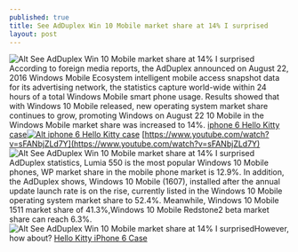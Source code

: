 ```yaml
---
published: true
title: See AdDuplex Win 10 Mobile market share at 14% I surprised
layout: post
---
```

![Alt See AdDuplex Win 10 Mobile market share at 14% I surprised](https://c1.staticflickr.com/9/8488/29216172385_6099b9945c_z.jpg)According to foreign media reports, the AdDuplex announced on August 22, 2016 Windows Mobile Ecosystem intelligent mobile access snapshot data for its advertising network, the statistics capture world-wide within 24 hours of a total Windows Mobile smart phone usage. Results showed that with Windows 10 Mobile released, new operating system market share continues to grow, promoting Windows on August 22 10 Mobile in the Windows Mobile market share was increased to 14%. [iphone 6 Hello Kitty case](http://www.nodcase.com/hello-kitty-iphone-6-leather-case-heart-p-5175.html)[![Alt iphone 6 Hello Kitty case](http://www.nodcase.com/images/large/i6/hello_kitty_i61642_lrg.jpg)](http://www.nodcase.com/hello-kitty-iphone-6-leather-case-heart-p-5175.html) [https://www.youtube.com/watch?v=sFANbjZLd7Y](https://www.youtube.com/watch?v=sFANbjZLd7Y) ![Alt See AdDuplex Win 10 Mobile market share at 14% I surprised](https://c1.staticflickr.com/9/8844/29108203732_14f11b5cd9_z.jpg)AdDuplex statistics, Lumia 550 is the most popular Windows 10 Mobile phones, WP market share in the mobile phone market is 12.9%. In addition, the AdDuplex shows, Windows 10 Mobile (1607), installed after the annual update launch rate is on the rise, currently listed in the Windows 10 Mobile operating system market share to 52.4%. Meanwhile, Windows 10 Mobile 1511 market share of 41.3%,Windows 10 Mobile Redstone2 beta market share can reach 6.3%.![Alt See AdDuplex Win 10 Mobile market share at 14% I surprised](https://c1.staticflickr.com/9/8574/29108208642_2492ce261f_z.jpg)However, how about? [Hello Kitty iPhone 6 Case](http://chinatravel123.tumblr.com/post/146199006814/omni-directional-reading-2013-quad-core-flagship)